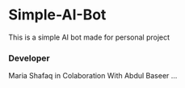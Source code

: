# Simple-AI-Bot
This is a simple AI bot made for personal project

### Developer
Maria Shafaq in Colaboration With Abdul Baseer
 ...
